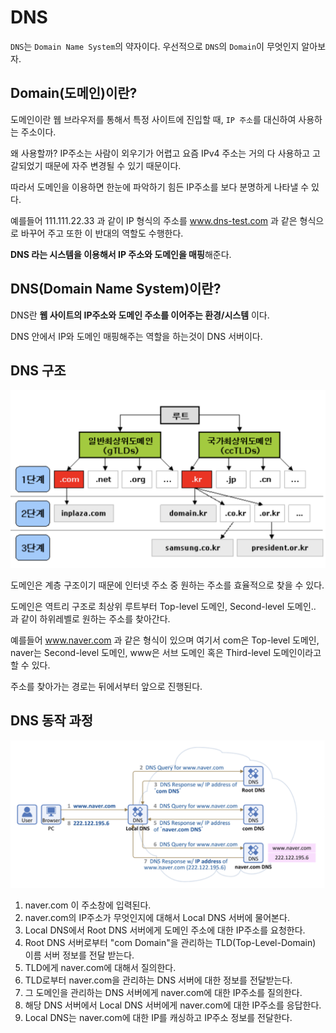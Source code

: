 # DNS

`DNS`는 `Domain Name System`의 약자이다. 우선적으로 `DNS`의 `Domain`이 무엇인지 알아보자.

## Domain(도메인)이란?

도메인이란 웹 브라우저를 통해서 특정 사이트에 진입할 때, `IP 주소`를 대신하여 사용하는 주소이다.

왜 사용할까? IP주소는 사람이 외우기가 어렵고 요즘 IPv4 주소는 거의 다 사용하고 고갈되었기 때문에 자주 변경될 수 있기 때문이다.

따라서 도메인을 이용하면 한눈에 파악하기 힘든 IP주소를 보다 분명하게 나타낼 수 있다.

예를들어 111.111.22.33 과 같이 IP 형식의 주소를 www.dns-test.com 과 같은 형식으로 바꾸어 주고 또한 이 반대의 역할도 수행한다.

**DNS 라는 시스템을 이용해서 IP 주소와 도메인을 매핑**해준다.

## DNS(Domain Name System)이란?

DNS란 **웹 사이트의 IP주소와 도메인 주소를 이어주는 환경/시스템** 이다.

DNS 안에서 IP와 도메인 매핑해주는 역할을 하는것이 DNS 서버이다.

## DNS 구조

![DNS 구조](./images/dns.png)

도메인은 계층 구조이기 때문에 인터넷 주소 중 원하는 주소를 효율적으로 찾을 수 있다.

도메인은 역트리 구조로 최상위 루트부터 Top-level 도메인, Second-level 도메인.. 과 같이 하위레벨로 원하는 주소를 찾아간다.

예를들어 www.naver.com 과 같은 형식이 있으며 여기서 com은 Top-level 도메인, naver는 Second-level 도메인, www은 서브 도메인 혹은 Third-level 도메인이라고 할 수 있다.

주소를 찾아가는 경로는 뒤에서부터 앞으로 진행된다.

## DNS 동작 과정

![DNS 동작 과정](./images/dns_route.png)

1. naver.com 이 주소창에 입력된다.
2. naver.com의 IP주소가 무엇인지에 대해서 Local DNS 서버에 물어본다.
3. Local DNS에서 Root DNS 서버에게 도메인 주소에 대한 IP주소를 요청한다.
4. Root DNS 서버로부터 "com Domain"을 관리하는 TLD(Top-Level-Domain) 이름 서버 정보를 전달 받는다.
5. TLD에게 naver.com에 대해서 질의한다.
6. TLD로부터 naver.com을 관리하는 DNS 서버에 대한 정보를 전달받는다.
7. 그 도메인을 관리하는 DNS 서버에게 naver.com에 대한 IP주소를 질의한다.
8. 해당 DNS 서버에서 Local DNS 서버에게 naver.com에 대한 IP주소를 응답한다.
9. Local DNS는 naver.com에 대한 IP를 캐싱하고 IP주소 정보를 전달한다.